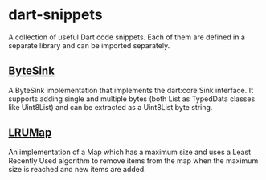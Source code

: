 dart-snippets
=============

A collection of useful Dart code snippets. Each of them are defined in a separate library and can be imported separately.

[ByteSink](https://github.com/stevenroose/dart-snippets/blob/master/lib/byte_sink.dart)
--------
A ByteSink implementation that implements the dart:core Sink interface. 
It supports adding single and multiple bytes (both List<int> as TypedData classes like Uint8List) and can be extracted as a Uint8List byte string.

[LRUMap](https://github.com/stevenroose/dart-snippets/blob/master/lib/lru_map.dart)
------
An implementation of a Map which has a maximum size and uses a Least Recently Used algorithm to remove items from the map when the maximum size is reached and new items are added.
